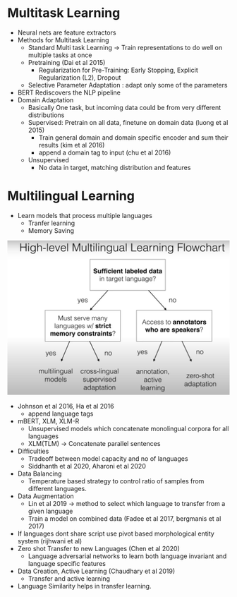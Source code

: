 # Multitask  Learning
- Neural nets are feature extractors
- Methods for Multitask Learning
    - Standard Multi task Learning -> Train representations to do well on multiple tasks at once
    - Pretraining (Dai et al 2015)
        - Regularization for Pre-Training: Early Stopping, Explicit Regularization (L2), Dropout
    - Selective Parameter Adaptation : adapt only some of the parameters
- BERT Rediscovers the NLP pipeline 
- Domain Adaptation
    - Basically One task, but incoming data could be from very different distributions
    - Supervised: Pretrain on all data, finetune on domain data (luong et al 2015)
        - Train general domain and domain specific encoder and sum their results (kim et al 2016)
        - append a domain tag to input (chu et al 2016)
    - Unsupervised
        - No data in target, matching distribution and features

# Multilingual Learning
- Learn models that process multiple languages
    - Tranfer learning
    - Memory Saving
<img src='./images/Lecture20/fc.jpg'>

- Johnson et al 2016, Ha et al 2016
    - append language tags
- mBERT, XLM, XLM-R
    - Unsupervised models which concatenate monolingual corpora for all languages
    - XLM(TLM) -> Concatenate parallel sentences
- Difficulties 
    - Tradeoff between model capacity and no of languages
    - Siddhanth et al 2020, Aharoni et al 2020
- Data Balancing
    - Temperature based strategy to control ratio of samples from different languages.
- Data Augmentation
    - Lin et al 2019 -> method to select which language to transfer from a given language
    - Train a model on combined data (Fadee et al 2017, bergmanis et al 2017)
- If languages dont share script use pivot based morphological entity system (rijhwani et al)
- Zero shot Transfer to new Languages (Chen et al 2020)
    - Language adversarial networks to learn both language invariant and language specific features
- Data Creation, Active Learning (Chaudhary et al 2019)
    - Transfer and active learning
- Language Similarity helps in transfer learning.
